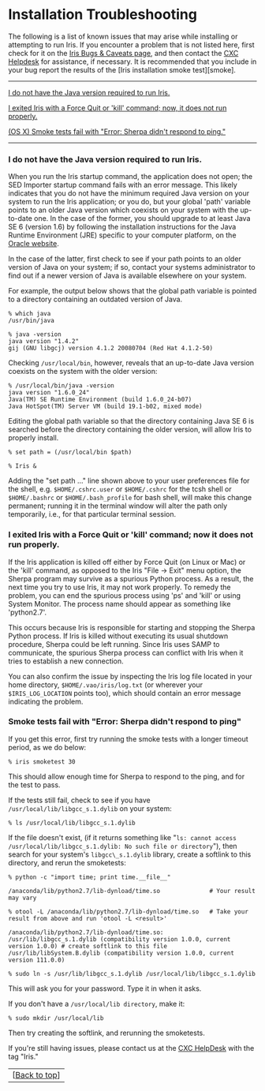 # Installation Troubleshooting

The following is a list of known issues that may arise while installing or attempting to run Iris. If you encounter a problem that is not listed here, first check for it on the [Iris Bugs & Caveats page][bugs], and then contact the [CXC Helpdesk][helpdesk] for assistance, if necessary. It is recommended that you include in your bug report the results of the [Iris installation smoke test][smoke].

-----------------------

[I do not have the Java version required to run Iris.](#java_version)

[I exited Iris with a Force Quit or 'kill' command; now, it does not run properly.](#forcequit)

[(OS X) Smoke tests fail with "Error: Sherpa didn't respond to ping."](#libgcc_missing)

-----------------------

### <a name="java_version"></a>I do not have the Java version required to run Iris.

When you run the Iris startup command, the application does not open; the SED Importer startup command fails with an error message. This likely indicates that you do not have the minimum required Java version on your system to run the Iris application; or you do, but your global 'path' variable points to an older Java version which coexists on your system with the up-to-date one. In the case of the former, you should upgrade to at least Java SE 6 (version 1.6) by following the installation instructions for the Java Runtime Environment (JRE) specific to your computer platform, on the [Oracle website][oracle].

In the case of the latter, first check to see if your path points to an older version of Java on your system; if so, contact your systems administrator to find out if a newer version of Java is available elsewhere on your system.

For example, the output below shows that the global path variable is pointed to a directory containing an outdated version of Java.

	% which java
	/usr/bin/java

	% java -version
	java version "1.4.2"
	gij (GNU libgcj) version 4.1.2 20080704 (Red Hat 4.1.2-50)

Checking `/usr/local/bin`, however, reveals that an up-to-date Java version coexists on the system with the older version:

	% /usr/local/bin/java -version
	java version "1.6.0_24"
	Java(TM) SE Runtime Environment (build 1.6.0_24-b07)
	Java HotSpot(TM) Server VM (build 19.1-b02, mixed mode)

Editing the global path variable so that the directory containing Java SE 6 is searched before the directory containing the older version, will allow Iris to properly install.

	% set path = (/usr/local/bin $path)

	% Iris &

Adding the "set path ..." line shown above to your user preferences file for the shell, e.g. `$HOME/.cshrc.user` or `$HOME/.cshrc` for the tcsh shell or `$HOME/.bashrc` or `$HOME/.bash_profile` for bash shell, will make this change permanent; running it in the terminal window will alter the path only temporarily, i.e., for that particular terminal session.

### <a name="forcequit"></a>I exited Iris with a Force Quit or 'kill' command; now it does not run properly.

If the Iris application is killed off either by Force Quit (on Linux or Mac) or the 'kill' command, as opposed to the Iris "File -> Exit" menu option, the Sherpa program may survive as a spurious Python process. As a result, the next time you try to use Iris, it may not work properly. To remedy the problem, you can end the spurious process using 'ps' and 'kill' or using System Monitor. The process name should appear as something like 'python2.7'.

This occurs because Iris is responsible for starting and stopping the Sherpa Python process. If Iris is killed without executing its usual shutdown procedure, Sherpa could be left running. Since Iris uses SAMP to communicate, the spurious Sherpa process can conflict with Iris when it tries to establish a new connection.

You can also confirm the issue by inspecting the Iris log file located in your home directory, `$HOME/.vao/iris/log.txt` (or wherever your `$IRIS_LOG_LOCATION` points too), which should contain an error message indicating the problem.

### <a name="libgcc_missing"></a>Smoke tests fail with "Error: Sherpa didn't respond to ping"

If you get this error, first try running the smoke tests with a longer timeout period, as we do below:

	% iris smoketest 30
       
This should allow enough time for Sherpa to respond to the ping, and for the test to pass.

If the tests still fail, check to see if you have `/usr/local/lib/libgcc_s.1.dylib` on your system:

	% ls /usr/local/lib/libgcc_s.1.dylib
       
If the file doesn't exist, (if it returns something like "`ls: cannot access /usr/local/lib/libgcc_s.1.dylib: No such file or directory`"), then search for your system's `libgcc\_s.1.dylib` library, create a softlink to this directory, and rerun the smoketests:

	% python -c "import time; print time.__file__"

	/anaconda/lib/python2.7/lib-dynload/time.so              # Your result may vary

	% otool -L /anaconda/lib/python2.7/lib-dynload/time.so   # Take your result from above and run 'otool -L <result>'

	/anaconda/lib/python2.7/lib-dynload/time.so:
	/usr/lib/libgcc_s.1.dylib (compatibility version 1.0.0, current version 1.0.0) # create softlink to this file
	/usr/lib/libSystem.B.dylib (compatibility version 1.0.0, current version 111.0.0)

	% sudo ln -s /usr/lib/libgcc_s.1.dylib /usr/local/lib/libgcc_s.1.dylib
       
This will ask you for your password. Type it in when it asks.

If you don't have a `/usr/local/lib directory`, make it:

	% sudo mkdir /usr/local/lib
       
Then try creating the softlink, and rerunning the smoketests.

If you're still having issues, please contact us at the [CXC HelpDesk][helpdesk] with the tag "Iris."

|   |
|--:|
|[[Back to top][top]]|

<!-- external links-->

[oracle]:			http://www.oracle.com/technetwork/java/javase/index-137561.html "Oracle"
[mast]:     		http://mast.stsci.edu/portal/Mashup/Clients/Mast/Portal.html "MAST Portal"
[topcat]:   		http://www.star.bris.ac.uk/~mbt/topcat/ "TOPCAT"
[specview]: 		http://www.stsci.edu/resources/software_hardware/spe%20cview/ "Specview"
[conda_osx]:		http://repo.continuum.io/miniconda/Miniconda-3.8.3-MacOSX-x86_64.sh "OS X Miniconda"
[conda_l64]:		http://repo.continuum.io/miniconda/Miniconda-3.8.3-Linux-x86_64.sh "Linux 64 Miniconda"
[conda_l32]:		http://repo.continuum.io/miniconda/Miniconda-3.8.3-Linux-x86.sh "Linux 32 Miniconda"

<!-- threads -->
[sedstacker]: 		../threads/science/sedstacker/index.html "SED Stacker"
[science]: 			../threads/science/index.html "Shift, Interpolate, and Integrate"
[entry]: 			../threads/entry/index.html "Loading SED Data into Iris"
[fit]: 				../threads/fits/index.html "Modeling and Fiting SED Data"
[importer]: 		../threads/importer/index.html "Building and Managing SEDs"
[plot]: 			../threads/plot/index.html "Visualizing SED Data"
[analysis]: 		../threads/analysis/index.html "Analyzing SED Data in Iris"
[save]: 			../threads/save/index.html "Saving SED Data"
[sdk]: 				../threads/sdk/index.html "Developing Plugins: the Iris Software Development Kit"
[plugin_manager]: 	../threads/plugin_manager/index.html "Plugin Manager"

<!-- reference files -->
[download]: 		../download/index.html "Download and Installation"
[smoke_test]: 		../download/smoke_tests.html "Smoke Test"
[macosx105]:		../download/macosx_test.html "Mac OS X 10.5 Download Instructions"
[download_trouble]: ../bugs/smoke.html
[supported_files]: 	../references/importer_files.html
[models]: 			../references/models.html
[faq]: 				../faq/index.html "FAQs"
[releasenotes]: 	../releasenotes/index.html "Release Notes"
[publications]: 	../publications/index.html "Iris Publications"
[bugs]: 			../bugs/index.html "Bugs and Caveats"

<!-- CXC links -->
[helpdesk]:			/helpdesk/ "CXC HelpDesk"
[sao]:				http://cfa.harvard.edu/sao "Smithsonian Astrophysical Observatory"
[cxc]:				/ "Chandra X-Ray Observatory"
[sherpa]:			/sherpa/ "Sherpa"

<!-- Navigation -->
[toc]:				#toc
[top]:      		#top
